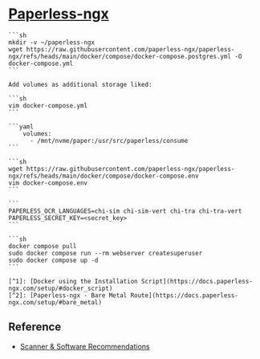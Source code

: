 # [Paperless-ngx](https://github.com/paperless-ngx/paperless-ngx)

````{tab} Docker compose [^1] [^2]
```sh
mkdir -v ~/paperless-ngx
wget https://raw.githubusercontent.com/paperless-ngx/paperless-ngx/refs/heads/main/docker/compose/docker-compose.postgres.yml -O docker-compose.yml
```

Add volumes as additional storage liked:

```sh
vim docker-compose.yml
```

```yaml
    volumes:
      - /mnt/nvme/paper:/usr/src/paperless/consume
```

```sh
wget https://raw.githubusercontent.com/paperless-ngx/paperless-ngx/refs/heads/main/docker/compose/docker-compose.env
vim docker-compose.env
```

```
PAPERLESS_OCR_LANGUAGES=chi-sim chi-sim-vert chi-tra chi-tra-vert
PAPERLESS_SECRET_KEY=<secret_key>
```

```sh
docker compose pull
sudo docker compose run --rm webserver createsuperuser
sudo docker compose up -d
```

[^1]: [Docker using the Installation Script](https://docs.paperless-ngx.com/setup/#docker_script)
[^2]: [Paperless-ngx - Bare Metal Route](https://docs.paperless-ngx.com/setup/#bare_metal)
````

## Reference

- [Scanner & Software Recommendations](https://github.com/paperless-ngx/paperless-ngx/wiki/Scanner-&-Software-Recommendations)